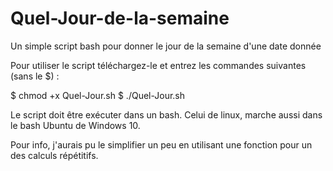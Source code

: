 # Quel-Jour-de-la-semaine
Un simple script bash pour donner le jour de la semaine d'une date donnée

Pour utiliser le script téléchargez-le et entrez les commandes suivantes (sans le $) : 

$ chmod +x Quel-Jour.sh
$ ./Quel-Jour.sh

Le script doit être exécuter dans un bash.
Celui de linux, marche aussi dans le bash Ubuntu de Windows 10.

Pour info, j'aurais pu le simplifier un peu en utilisant une fonction pour un des calculs répétitifs.

